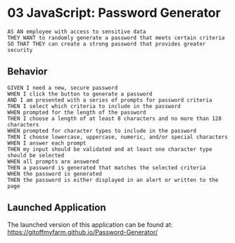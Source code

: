 # 03 JavaScript: Password Generator
```
AS AN employee with access to sensitive data
THEY WANT to randomly generate a password that meets certain criteria
SO THAT THEY can create a strong password that provides greater security
```

## Behavior

```
GIVEN I need a new, secure password
WHEN I click the button to generate a password
AND I am presented with a series of prompts for password criteria
THEN I select which criteria to include in the password
WHEN prompted for the length of the password
THEN I choose a length of at least 8 characters and no more than 128 characters
WHEN prompted for character types to include in the password
THEN I choose lowercase, uppercase, numeric, and/or special characters
WHEN I answer each prompt
THEN my input should be validated and at least one character type should be selected
WHEN all prompts are answered
THEN a password is generated that matches the selected criteria
WHEN the password is generated
THEN the password is either displayed in an alert or written to the page
```

## Launched Application

The launched version of this application can be found at: https://gitoffmyfarm.github.io/Password-Generator/